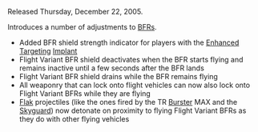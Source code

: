 Released Thursday, December 22, 2005.

Introduces a number of adjustments to
[BFRs](../vehicles/BattleFrame_Robotics.md).

- Added BFR shield strength indicator for players with the
  [Enhanced Targeting](../implants/Enhanced_Targeting.md)
  [Implant](../Implant.md)
- Flight Variant BFR shield deactivates when the BFR starts flying and remains
  inactive until a few seconds after the BFR lands
- Flight Variant BFR shield drains while the BFR remains flying
- All weaponry that can lock onto flight vehicles can now also lock onto Flight
  Variant BFRs while they are flying
- [Flak](../weapons/Flak.md) projectiles (like the ones fired by the TR
  [Burster](../items/Burster.md) MAX and the [Skyguard](../items/Skyguard.md))
  now detonate on proximity to flying Flight Variant BFRs as they do with other
  flying vehicles

<!--[category:Patches](category:Patches.md)-->
